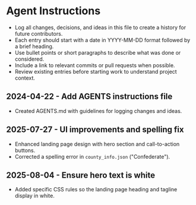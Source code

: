 # Agent Instructions

- Log all changes, decisions, and ideas in this file to create a history for future contributors.
- Each entry should start with a date in YYYY-MM-DD format followed by a brief heading.
- Use bullet points or short paragraphs to describe what was done or considered.
- Include a link to relevant commits or pull requests when possible.
- Review existing entries before starting work to understand project context.

## 2024-04-22 - Add AGENTS instructions file
- Created AGENTS.md with guidelines for logging changes and ideas.

## 2025-07-27 - UI improvements and spelling fix
- Enhanced landing page design with hero section and call-to-action buttons.
- Corrected a spelling error in `county_info.json` ("Confederate").

## 2025-08-04 - Ensure hero text is white
- Added specific CSS rules so the landing page heading and tagline display in white.

